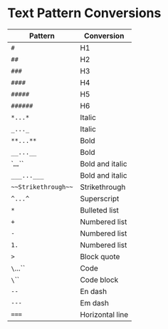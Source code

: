 # Text Pattern Conversions

| Pattern | Conversion |
| --- | --- |
| `# ` | H1 |
| `## ` | H2 |
| `### ` | H3 |
| `#### ` | H4 |
| `##### ` | H5 |
| `###### ` | H6 |
| `*...*` | Italic |
| `_..._` | Italic |
| `**...**` | Bold |
| `__...__` | Bold |
| `***...***`` | Bold and italic |
| `___...___` | Bold and italic |
| `~~Strikethrough~~` | Strikethrough |
| `^...^` | Superscript |
| `* ` | Bulleted list |
| `+ ` | Numbered list |
| `- ` | Numbered list |
| `1. ` | Numbered list |
| `> ` | Block quote |
| `\`...\`` | Code |
| `\`\`\` | Code block |
| `--` | En dash |
| `---` | Em dash |
| `===` | Horizontal line |

